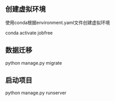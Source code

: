 ## 创建虚拟环境
使用conda根据environment.yaml文件创建虚拟环境

conda activate jobfree

## 数据迁移
python manage.py migrate

## 启动项目
python manage.py runserver